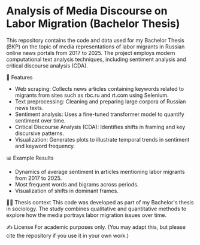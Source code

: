 # Analysis of Media Discourse on Labor Migration (Bachelor Thesis)

This repository contains the code and data used for my Bachelor Thesis (ВКР) on the topic of media representations of labor migrants in Russian online news portals from 2017 to 2025. The project employs modern computational text analysis techniques, including sentiment analysis and critical discourse analysis (CDA).


🚀 Features
- Web scraping: Collects news articles containing keywords related to migrants from sites such as rbc.ru and rt.com using Selenium.
- Text preprocessing: Cleaning and preparing large corpora of Russian news texts.
- Sentiment analysis: Uses a fine-tuned transformer model to quantify sentiment over time.
- Critical Discourse Analysis (CDA): Identifies shifts in framing and key discursive patterns.
- Visualization: Generates plots to illustrate temporal trends in sentiment and keyword frequency.


📊 Example Results
- Dynamics of average sentiment in articles mentioning labor migrants from 2017 to 2025.
- Most frequent words and bigrams across periods.
- Visualization of shifts in dominant frames.

👨‍🎓 Thesis context
This code was developed as part of my Bachelor's thesis in sociology. The study combines qualitative and quantitative methods to explore how the media portrays labor migration issues over time.

✍ License
For academic purposes only.
(You may adapt this, but please cite the repository if you use it in your own work.)

